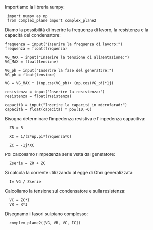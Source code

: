 Importiamo la libreria numpy:     
     
     import numpy as np
     from complex_plane import complex_plane2
 

Diamo la possibilità di inserire la frequenza di lavoro, la resistenza e la capacità del condensatore:

    frequenza = input("Inserire la frequenza di lavoro:")
    frequenza = float(frequenza)
    
    VG_MAX = input("Inserire la tensione di alimentazione:")
    VG_MAX = float(tensione)
    
    VG_ph = input("Inserire la fase del generatore:")
    VG_ph = float(tensione)
    
    VG = VG_MAX * ((np.cos(VG_ph)+ (np.cos(VG_ph)*1j)
    
    resistenza = input("Inserire la resistenza:")
    resistenza = float(resistenza)
    
    capacità = input("Inserire la capacità in microfarad:")
    capacità = float(capacità) * pow(10,-6)
    
  
Bisogna determinare l'impedenza resistiva e l'impedenza capacitiva:
 
      ZR = R
      
      XC = 1/(2*np.pi*frequenza*C)
      
      ZC = -1j*XC
 
Poi calcoliamo l'impedenza serie vista dal generatore:

      Zserie = ZR + ZC 
      
Si calcola la corrente utilizzando al egge di Ohm generalizzata:

      I= VG / Zserie
      
 Calcoliamo la tensione sul condensatore e sulla resistenza:
 
      VC = ZC*I
      VR = R*I
      
   Disegnamo i fasori sul piano complesso:
 
      complex_plane2([VG, VR, VC, IC])
 

 


